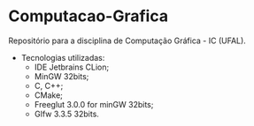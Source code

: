 # Computacao-Grafica
Repositório para a disciplina de Computação Gráfica - IC (UFAL).

* Tecnologias utilizadas:
  *   IDE Jetbrains CLion;
  *   MinGW 32bits;
  *   C, C++;
  *   CMake;
  *   Freeglut 3.0.0 for minGW 32bits;
  *   Glfw 3.3.5 32bits.
